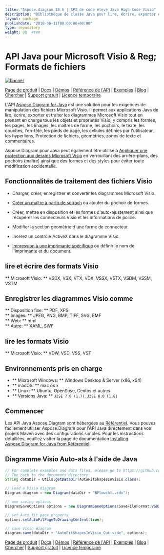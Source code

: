 ```yaml
---
title: "Aspose.diagram 18.6 | API de code élevé Java High Code Visio" 
description: "Bibliothèque de classe Java pour lire, écrire, exporter et traiter les diagrammes Visio. Prend en charge les objets Visio comme le document, la page, le maître (pochoirs), la forme, la feuille de style et la connexion." 
layout: package
publishdate: "2018-06-11T00:00:00+00:00"
type: repository
weight: 00	#rem
---
```


# API Java pour Microsoft Visio & Reg; Formats de fichiers
[![banner](/res_repo/img/compress/aspose_diagram-for-java-banner.png)](./)

[Page de produit](https://products.aspose.com/diagram/java) | [Docs](https://docs.aspose.com/diagram/java/) | [Démos](https://products.aspose.app/diagram/family) | [Référence de l'API](https://apireference.aspose.com/diagram/java) | [Exemples](https://github.com/aspose-diagram/Aspose.Diagram-for-Java) | [Blog](https://blog.aspose.com/category/diagram/) | [Chercher](https://search.aspose.com/) | [Support gratuit](https://forum.aspose.com/c/diagram) | [Licence temporaire](https://purchase.aspose.com/temporary-license)

L'API [Aspose.Diagram for Java](https://products.aspose.com/diagram/java) est une solution pour les exigences de manipulation des fichiers Microsoft Visio. Il permet aux applications Java de lire, écrire, exporter et traiter les diagrammes Microsoft Visio tout en prenant en charge tous les objets et propriétés Visio, y compris les formes, les pages, les images, les maîtres de forme, les pochoirs, le texte, les couches, l'en-tête, les pieds de page, les cellules définies par l'utilisateur, les hyperliens, Protection de fichiers, géométries, zones de texte et commentaires.

Aspose.Diagram pour Java peut également être utilisé à [Appliquer une protection aux dessins Microsoft Visio](https://docs.aspose.com/diagram/java/working-with-protection/) en verrouillant des arrière-plans, des pochoirs (maître) ainsi que des formes et des styles pour éviter toute modification accidentelle.

## Fonctionnalités de traitement des fichiers Visio
- Charger, créer, enregistrer et convertir les diagrammes Microsoft Visio.

- [Créer un maître à partir de sctrach](https://docs.aspose.com/diagram/java/working-with-masters/) ou ajouter du pochoir de formes.
- Créer, mettre en disposition et les formes d'auto-ajustement ainsi que récupérer les connecteurs Visio et les informations de police.
- Modifier la section géométrie d'une forme de connecteur.
- Insérez un contrôle ActiveX dans le diagramme Visio.

- [Impression à une imprimante spécifique](https://docs.aspose.com/diagram/java/working-with-print/) ou définir le nom de l'imprimante et du document.

## lire et écrire des formats Visio
** Microsoft Visio: ** VSDX, VSX, VTX, VDX, VSSX, VSTX, VSDM, VSSM, VSTM

## Enregistrer les diagrammes Visio comme
** Disposition fixe: ** PDF, XPS \
** Images: ** JPEG, PNG, BMP, TIFF, SVG, EMF \
** Web: ** html \
** Autre: ** XAML, SWF

## lire les formats Visio
** Microsoft Visio: ** VDW, VSD, VSS, VST

## Environnements pris en charge
- ** Microsoft Windows: ** Windows Desktop & Server (x86, x64)
- ** macOS: ** mac os x
- ** Linux: ** Ubuntu, OpenSuse, Centos et autres
- ** Versions Java: ** `J2SE 7.0 (1.7)`, `J2SE 8.0 (1.8)`

## Commencer

Les API Java Aspose.Diagram sont hébergées au [Référentiel](https://releases.aspose.com/diagram/java/). Vous pouvez facilement utiliser Aspose.Diagram pour l'API Java directement dans vos projets Maven avec des configurations simples. Pour les instructions détaillées, veuillez visiter la page de documentation [Installing Aspose.Diagram for Java from Référentiel](https://docs.aspose.com/diagram/java/installation/).

## Diagramme Visio Auto-ats à l'aide de Java

```java
// For complete examples and data files, please go to https://github.com/aspose-diagram/Aspose.Diagram-for-Java
// The path to the documents directory.
String dataDir = Utils.getDataDir(AutoFitShapesInVisio.class);

// load a Visio diagram
Diagram diagram = new Diagram(dataDir + "BFlowcht.vsdx");

// use saving options
DiagramSaveOptions options = new DiagramSaveOptions(SaveFileFormat.VSDX);

// set Auto fit page property
options.setAutoFitPageToDrawingContent(true);

// save Visio diagram
diagram.save(dataDir + "AutoFitShapesInVisio_Out.vsdx", options);
```

[Page de produit](https://products.aspose.com/diagram/java) | [Docs](https://docs.aspose.com/diagram/java/) | [Démos](https://products.aspose.app/diagram/family) | [Référence de l'API](https://apireference.aspose.com/diagram/java) | [Exemples](https://github.com/aspose-diagram/Aspose.Diagram-for-Java) | [Blog](https://blog.aspose.com/category/diagram/) | [Chercher](https://search.aspose.com/) | [Support gratuit](https://forum.aspose.com/c/diagram) | [Licence temporaire](https://purchase.aspose.com/temporary-license)
